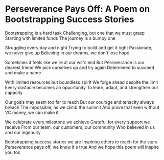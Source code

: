 # Perseverance Pays Off: A Poem on Bootstrapping Success Stories

Bootstrapping is a hard task
Challenging, but one that we must grasp
Starting with limited funds
The journey is a bumpy one

Struggling every day and night
Trying to build and get it right
Passionate, we never give up
Believing in our dreams, we don't lose hope

Sometimes it feels like we're at our wit's end
But Perseverance is our dearest friend
We pick ourselves up and try again
Determined to succeed and make a name

With limited resources but boundless spirit
We forge ahead despite the limit
Every obstacle becomes an opportunity
To learn, adapt, and strengthen our capacity

Our goals may seem too far to reach
But our courage and tenacity always breach
The impossible, as we climb the summit
And prove that even without VC money, we can make it

We celebrate every milestone we achieve
Grateful for every support we receive
From our team, our customers, our community
Who believed in us and our ingenuity

Bootstrapping success stories we are
Inspiring others to reach for the stars
Perseverance pays off, we know it's true
And we hope this poem will inspire you too